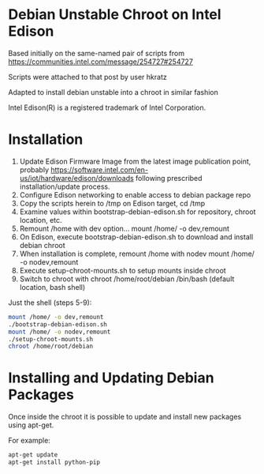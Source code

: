 Debian Unstable Chroot on Intel Edison
======================================

Based initially on the same-named pair of scripts from
https://communities.intel.com/message/254727#254727

Scripts were attached to that post by user hkratz


Adapted to install debian unstable into a chroot in
similar fashion

Intel Edison(R) is a registered trademark of Intel Corporation.


Installation
============

1. Update Edison Firmware Image from the latest image publication point,
probably https://software.intel.com/en-us/iot/hardware/edison/downloads
following prescribed installation/update process.
2. Configure Edison networking to enable access to debian package repo
3. Copy the scripts herein to /tmp on Edison target, cd /tmp
4. Examine values within bootstrap-debian-edison.sh for repository, chroot location, etc.
5. Remount /home with dev option... mount /home/ -o dev,remount  
6. On Edison, execute bootstrap-debian-edison.sh to download and install debian chroot
7. When installation is complete, remount /home with nodev mount /home/ -o nodev,remount  
8. Execute setup-chroot-mounts.sh to setup mounts inside chroot
9. Switch to chroot with chroot /home/root/debian /bin/bash (default location, bash shell)

Just the shell (steps 5-9):

```bash
mount /home/ -o dev,remount
./bootstrap-debian-edison.sh
mount /home/ -o nodev,remount
./setup-chroot-mounts.sh
chroot /home/root/debian
```

Installing and Updating Debian Packages
=======================================

Once inside the chroot it is possible to update and install new packages using apt-get.

For example:

```bash
apt-get update
apt-get install python-pip
```

